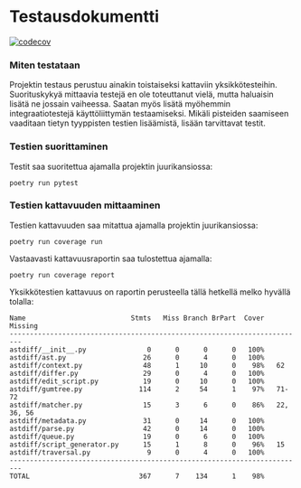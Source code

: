 # Testausdokumentti

[![codecov](https://codecov.io/gh/henrinikku/ast-diff/branch/main/graph/badge.svg?token=GAZWCV7WL8)](https://codecov.io/gh/henrinikku/ast-diff)

### Miten testataan

Projektin testaus perustuu ainakin toistaiseksi kattaviin yksikkötesteihin. Suorituskykyä mittaavia testejä en ole toteuttanut vielä, mutta haluaisin lisätä ne jossain vaiheessa. Saatan myös lisätä myöhemmin integraatiotestejä käyttöliittymän testaamiseksi. Mikäli pisteiden saamiseen vaaditaan tietyn tyyppisten testien lisäämistä, lisään tarvittavat testit.

### Testien suorittaminen

Testit saa suoritettua ajamalla projektin juurikansiossa:

```
poetry run pytest
```

### Testien kattavuuden mittaaminen

Testien kattavuuden saa mitattua ajamalla projektin juurikansiossa:

```
poetry run coverage run
```

Vastaavasti kattavuusraportin saa tulostettua ajamalla:

```
poetry run coverage report
```

Yksikkötestien kattavuus on raportin perusteella tällä hetkellä melko hyvällä tolalla:

```
Name                          Stmts   Miss Branch BrPart  Cover   Missing
-------------------------------------------------------------------------
astdiff/__init__.py               0      0      0      0   100%
astdiff/ast.py                   26      0      4      0   100%
astdiff/context.py               48      1     10      0    98%   62
astdiff/differ.py                29      0      4      0   100%
astdiff/edit_script.py           19      0     10      0   100%
astdiff/gumtree.py              114      2     54      1    97%   71-72
astdiff/matcher.py               15      3      6      0    86%   22, 36, 56
astdiff/metadata.py              31      0     14      0   100%
astdiff/parse.py                 42      0     14      0   100%
astdiff/queue.py                 19      0      6      0   100%
astdiff/script_generator.py      15      1      8      0    96%   15
astdiff/traversal.py              9      0      4      0   100%
-------------------------------------------------------------------------
TOTAL                           367      7    134      1    98%
```
